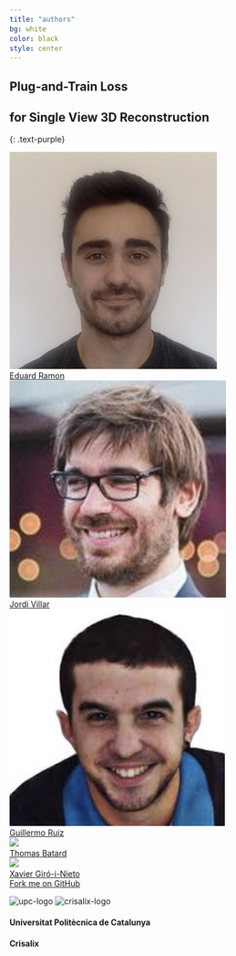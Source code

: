 ```yaml
---
title: "authors"
bg: white
color: black
style: center
---
```


## Plug-and-Train Loss 
## for Single View 3D Reconstruction
{: .text-purple}

<div class="author">
    <a href="https://imatge.upc.edu/web/people/eduard-ramon" target="_blank">
      <div class="authorphoto"><img src="./assets/authors/EduardRamon.png"></div>
      <div>Eduard Ramon</div>
    </a>
</div>
<div class="author">
    <a href="https://jordivillar.com/" target="_blank">
      <div class="authorphoto"><img src="./assets/authors/JordiVillar.png"></div>
      <div>Jordi Villar</div>
    </a>
</div>
<div class="author">
        <a href="https://www.upf.edu/web/simbiosys/entry/-/-/118103/adscripcion/guillermo-ruiz" target="_blank">    
            <div class="authorphoto"><img src="./assets/authors/GuillermoRuiz.png"></div>
            <div>Guillermo Ruiz</div>
        </a>
</div>
<div class="author">
    <a href="https://sites.google.com/site/tomasbatard/home/" target="_blank">
      <div class="authorphoto"><img src="./assets/authors/ThomasBatard.jpg"></div>
      <div>Thomas Batard</div>
    </a>
</div>
<div class="author">
    <a href="https://imatge.upc.edu/web/people/xavier-giro" target="_blank">
      <div class="authorphoto"><img src="./assets/authors/XavierGiro.jpg"></div>
      <div>Xavier Giró-i-Nieto</div>
    </a>
</div>


<span id="forkongithub">
  <a href="{{ site.source_link }}" class="bg-blue">
    Fork me on GitHub
  </a>
</span>


![upc-logo](https://imatge.upc.edu/web/sites/default/files/UPC-SIMBOL-positiu-p3005%20%281%29.png)
![crisalix-logo](https://upload.wikimedia.org/wikipedia/en/thumb/b/b2/Dublin_City_University_%28logo%29.png/225px-Dublin_City_University_%28logo%29.png)

#### Universitat Politècnica de Catalunya
#### Crisalix
